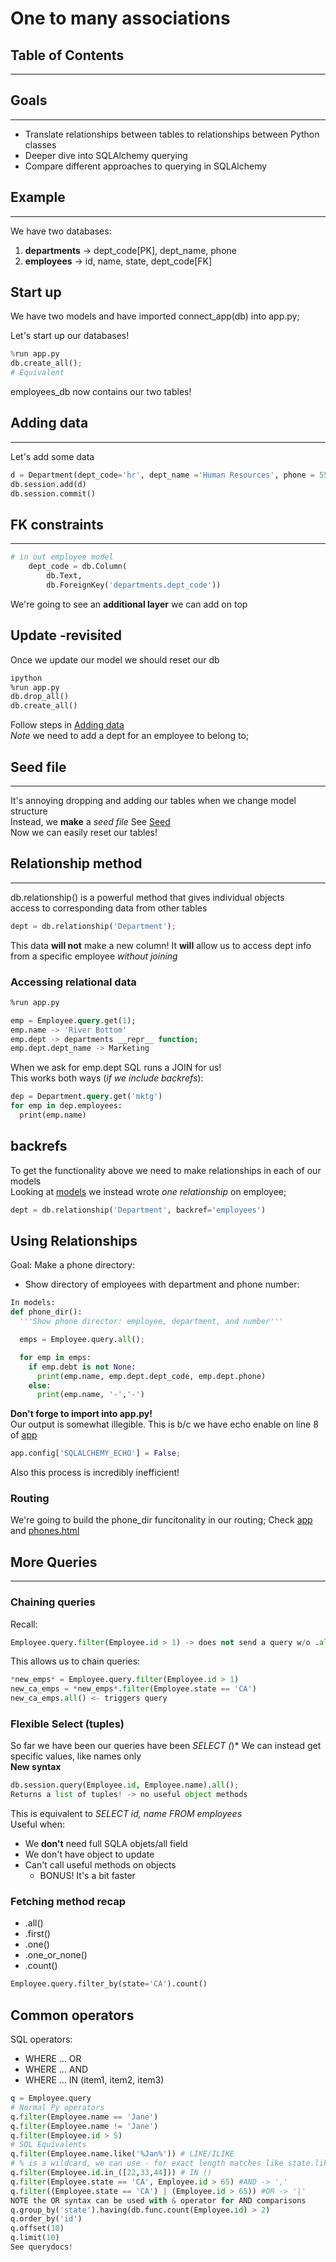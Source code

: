 # One to many associations

## Table of Contents

---

## Goals

---

- Translate relationships between tables to relationships between Python classes
- Deeper dive into SQLAlchemy querying
- Compare different approaches to querying in SQLAlchemy

## Example

---

We have two databases:

1. **departments** -> dept_code[PK], dept_name, phone
2. **employees** -> id, name, state, dept_code[FK]

## Start up

We have two models and have imported connect_app(db) into app.py;

Let's start up our databases!

```py
%run app.py
db.create_all();
# Equivalent

```

employees_db now contains our two tables!

## Adding data

---

Let's add some data

```py
d = Department(dept_code='hr', dept_name ='Human Resources', phone = 555-555-5555)
db.session.add(d)
db.session.commit()
```

## FK constraints

---

```py
# in out employee model
    dept_code = db.Column(
        db.Text,
        db.ForeignKey('departments.dept_code'))
```

We're going to see an **additional layer** we can add on top

## Update -revisited

Once we update our model we should reset our db

```SQL
ipython
%run app.py
db.drop_all()
db.create_all()
```

Follow steps in [Adding data](#adding-data)  
_Note_ we need to add a dept for an employee to belong to;

## Seed file

---

It's annoying dropping and adding our tables when we change model structure  
Instead, we **make** a _seed file_
See [Seed](seed.py)  
Now we can easily reset our tables!

## Relationship method

---

db.relationship() is a powerful method that gives individual objects  
access to corresponding data from other tables

```py
dept = db.relationship('Department');
```

This data **will not** make a new column!
It **will** allow us to access dept info from a specific employee
_without joining_

### Accessing relational data

```SQL
%run app.py

emp = Employee.query.get(1);
emp.name -> 'River Bottom'
emp.dept -> departments __repr__ function;
emp.dept.dept_name -> Marketing
```

When we ask for emp.dept SQL runs a JOIN for us!  
This works both ways (_if we include backrefs_):

```SQL
dep = Department.query.get('mktg')
for emp in dep.employees:
  print(emp.name)
```

## backrefs

To get the functionality above we need to make relationships in each of our models  
Looking at [models](models.py) we instead wrote _one relationship_ on employee;

```py
dept = db.relationship('Department', backref='employees')
```

## Using Relationships

Goal: Make a phone directory:

- Show directory of employees with department and phone number:

```py
In models:
def phone_dir():
  '''Show phone director: employee, department, and number'''

  emps = Employee.query.all();

  for emp in emps:
    if emp.debt is not None:
      print(emp.name, emp.dept.dept_code, emp.dept.phone)
    else:
      print(emp.name, '-','-')
```

**Don't forge to import into app.py!**  
Our output is somewhat illegible. This is b/c we have echo enable on line 8 of [app](app.py)

```py
app.config['SQLALCHEMY_ECHO'] = False;
```

Also this process is incredibly inefficient!

### Routing

We're going to build the phone_dir funcitonality in our routing;
Check [app](app.py) and [phones.html](templates/phones.html)

## More Queries

---

### Chaining queries

Recall:

```py
Employee.query.filter(Employee.id > 1) -> does not send a query w/o .all() or .first();
```

This allows us to chain queries:

```py
*new_emps* = Employee.query.filter(Employee.id > 1)
new_ca_emps = *new_emps*.filter(Employee.state == 'CA')
new_ca_emps.all() <- triggers query
```

### Flexible Select (tuples)

So far we have been our queries have been _SELECT (_)\*
We can instead get specific values, like names only  
**New syntax**

```py
db.session.query(Employee.id, Employee.name).all();
Returns a list of tuples! -> no useful object methods
```

This is equivalent to _SELECT id, name FROM employees_  
Useful when:

- We **don't** need full SQLA objets/all field
- We don't have object to update
- Can't call useful methods on objects
  - BONUS! It's a bit faster

### Fetching method recap

- .all()
- .first()
- .one()
- .one_or_none()
- .count()

```py
Employee.query.filter_by(state='CA').count()
```

## Common operators

SQL operators:

- WHERE ... OR
- WHERE ... AND
- WHERE ... IN (item1, item2, item3)

```py
q = Employee.query
# Normal Py operators
q.filter(Employee.name == 'Jane')
q.filter(Employee.name != 'Jane')
q.filter(Employee.id > 5)
# SQL Equivalents
q.filter(Employee.name.like('%Jan%')) # LIKE/ILIKE
# % is a wildcard, we can use - for exact length matches like state.like('C-)'
q.filter(Employee.id.in_([22,33,44])) # IN ()
q.filter(Employee.state == 'CA', Employee.id > 65) #AND -> ','
q.filter((Employee.state == 'CA') | (Employee.id > 65)) #OR -> '|'
NOTE the OR syntax can be used with & operator for AND comparisons
q.group_by('state').having(db.func.count(Employee.id) > 2)
q.order_by('id')
q.offset(10)
q.limit(10)
See querydocs!
```
